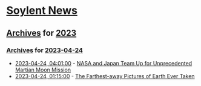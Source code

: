 # [Soylent News](../../../README.md)

## [Archives](../../index.md) for [2023](../index.md)

### [Archives](../../index.md) for [2023-04-24](index.md)

* [2023-04-24, 04:01:00](https://soylentnews.org/article.pl?sid=23/04/23/1351241&from=rss) - [NASA and Japan Team Up for Unprecedented Martian Moon Mission](https://soylentnews.org/article.pl?sid=23/04/23/1351241&from=rss)
* [2023-04-24, 01:15:00](https://soylentnews.org/article.pl?sid=23/04/23/1330254&from=rss) - [The Farthest-away Pictures of Earth Ever Taken](https://soylentnews.org/article.pl?sid=23/04/23/1330254&from=rss)
